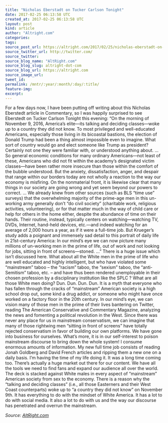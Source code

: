 ```yaml
---
title: "Nicholas Eberstadt on Tucker Carlson Tonight"
date: 2017-02-25 06:13:58 UTC
created_at: 2017-02-25 06:13:58 UTC
layout: post
kind: article
author: "Altright.com"
categories: 
tags: 
source_post_url: https://altright.com/2017/02/25/nicholas-eberstadt-on-tucker-carlson-tonight/
source_twitter_url: http://twitter.com/
source_twitter: 
source_blog_name: "AltRight.com"
source_blog_slug: altright-dot-com
source_blog_url: https://altright.com
source_image_url: 
tweet_id:
permalink: /mntr/:year/:month/:day/:title/
feature-img: 
excerpt:
---
```

For a few days now, I have been putting off writing about this Nicholas Eberstedt article in Commentary, so I was happily surprised to see Eberstedt on Tucker Carlson Tonight this evening: “On the morning of November 9, 2016, America’s elite—its talking and deciding classes—woke up to a country they did not know. To most privileged and well-educated Americans, especially those living in its bicoastal bastions, the election of Donald Trump had been a thing almost impossible even to imagine. What sort of country would go and elect someone like Trump as president? Certainly not one they were familiar with, or understood anything about. … So general economic conditions for many ordinary Americans—not least of these, Americans who did not fit within the academy’s designated victim classes—have been rather more insecure than those within the comfort of the bubble understood. But the anxiety, dissatisfaction, anger, and despair that range within our borders today are not wholly a reaction to the way our economy is misfiring. On the nonmaterial front, it is likewise clear that many things in our society are going wrong and yet seem beyond our powers to correct. … We already knew from other sources (such as BLS “time use” surveys) that the overwhelming majority of the prime-age men in this un-working army generally don’t “do civil society” (charitable work, religious activities, volunteering), or for that matter much in the way of child care or help for others in the home either, despite the abundance of time on their hands. Their routine, instead, typically centers on watching—watching TV, DVDs, Internet, hand-held devices, etc.—and indeed watching for an average of 2,000 hours a year, as if it were a full-time job. But Krueger’s study adds a poignant and immensely sad detail to this portrait of daily life in 21st-century America: In our mind’s eye we can now picture many millions of un-working men in the prime of life, out of work and not looking for jobs, sitting in front of screens—stoned. …” There is a huge issue which isn’t discussed here. What about all the White men in the prime of life who are well educated and highly intelligent, but who have violated some “mainstream” taboo – the “racism” taboo, the “sexism” taboo, the “anti-Semitism” taboo, etc. – and have thus been rendered unemployable in their chosen profession by a disciplinary institution like the SPLC ? What are all those White men doing? Dun. Dun. Dun. Dun. It is a myth that everyone who has fallen through the cracks of “mainstream” American society is a high school drop out, some kind a drug addict, or someone who might have once worked on a factory floor in the 20th century. In our mind’s eye, we can vision many of those men in the prime of their lives bantering on Twitter, reading The American Conservative and Commentary Magazine, analyzing the news and fomenting a political revolution in the West. Since there was never any place for us in mainstream conservatism, we can imagine that many of those rightwing men “sitting in front of screens” have totally rejected conservatism in favor of building our own platforms. We have gone into business for ourselves. What’s more, it is in our self-interest to poison mainstream discourse to bring down the whole system! I consume enormous amounts of information. My new full time job consists of reading Jonah Goldberg and David French articles and ripping them a new one on a daily basis. I’m having the time of my life doing it. It was a long time coming too. There’s actually a huge market out there for our content. We have all the tools we need to find fans and expand our audience all over the world. The deck is stacked against White males in every aspect of “mainstream” American society from sex to the economy. There is a reason why the “talking and deciding classes” (i.e., all those Easterners and their West Coast counterparts) woke up to “a country they did not know” on November 9th. It has everything to do with the mindset of White America. It has a lot to do with social media. It also a lot to do with us and the way our discourse has penetrated and overrun the mainstream.<div class="">
    <i>Source: <a href="https://altright.com">AltRight.com</a></i>
</div>
